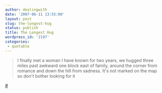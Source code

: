 ```yaml
---
author: dealingwith
date: '2007-06-11 13:55:00'
layout: post
slug: the-longest-hug
status: publish
title: The Longest Hug
wordpress_id: '2197'
categories:
 - quotable
---
```


> I finally met a woman I have known for two years, we hugged three miles past
awkward one block east of family, around the corner from romance and down the
hill from sadness. It's not marked on the map so don't bother looking for it

[#][1]

   [1]: http://www.threequestionmarks.com/blog/2007/06/longest-hug-opinionated-fake-brazilians.html

